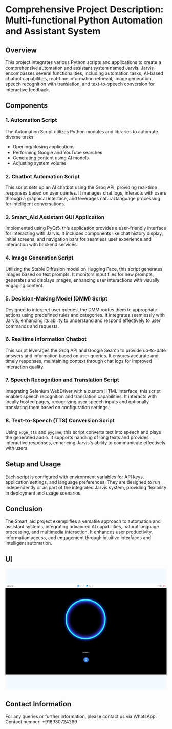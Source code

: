 # Comprehensive Project Description: Multi-functional Python Automation and Assistant System

## Overview

This project integrates various Python scripts and applications to create a comprehensive automation and assistant system named Jarvis. Jarvis encompasses several functionalities, including automation tasks, AI-based chatbot capabilities, real-time information retrieval, image generation, speech recognition with translation, and text-to-speech conversion for interactive feedback.

## Components

### 1. Automation Script

The Automation Script utilizes Python modules and libraries to automate diverse tasks:
- Opening/closing applications
- Performing Google and YouTube searches
- Generating content using AI models
- Adjusting system volume

### 2. Chatbot Automation Script

This script sets up an AI chatbot using the Groq API, providing real-time responses based on user queries. It manages chat logs, interacts with users through a graphical interface, and leverages natural language processing for intelligent conversations.

### 3. Smart_Aid Assistant GUI Application

Implemented using PyQt5, this application provides a user-friendly interface for interacting with Jarvis. It includes components like chat history display, initial screens, and navigation bars for seamless user experience and interaction with backend services.

### 4. Image Generation Script

Utilizing the Stable Diffusion model on Hugging Face, this script generates images based on text prompts. It monitors input files for new prompts, generates and displays images, enhancing user interactions with visually engaging content.

### 5. Decision-Making Model (DMM) Script

Designed to interpret user queries, the DMM routes them to appropriate actions using predefined rules and categories. It integrates seamlessly with Jarvis, enhancing its ability to understand and respond effectively to user commands and requests.

### 6. Realtime Information Chatbot

This script leverages the Groq API and Google Search to provide up-to-date answers and information based on user queries. It ensures accurate and timely responses, maintaining context through chat logs for improved interaction quality.

### 7. Speech Recognition and Translation Script

Integrating Selenium WebDriver with a custom HTML interface, this script enables speech recognition and translation capabilities. It interacts with locally hosted pages, recognizing user speech inputs and optionally translating them based on configuration settings.

### 8. Text-to-Speech (TTS) Conversion Script

Using `edge_tts` and `pygame`, this script converts text into speech and plays the generated audio. It supports handling of long texts and provides interactive responses, enhancing Jarvis's ability to communicate effectively with users.

## Setup and Usage

Each script is configured with environment variables for API keys, application settings, and language preferences. They are designed to run independently or as part of the integrated Jarvis system, providing flexibility in deployment and usage scenarios.

## Conclusion

The Smart_aid project exemplifies a versatile approach to automation and assistant systems, integrating advanced AI capabilities, natural language processing, and multimedia interaction. It enhances user productivity, information access, and engagement through intuitive interfaces and intelligent automation.
## UI
<img src="Data/Smart_aid.png" alt="UI">

## Contact Information

For any queries or further information, please contact us via WhatsApp:
Contact number: +918930724269

